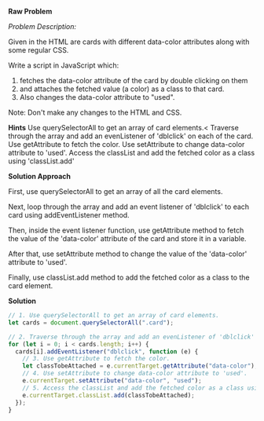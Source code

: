 **Raw Problem**

_Problem Description:_

Given in the HTML are cards with different data-color attributes along with some regular CSS.

Write a script in JavaScript which:

1. fetches the data-color attribute of the card by double clicking on them
2. and attaches the fetched value (a color) as a class to that card.
3. Also changes the data-color attribute to "used".

Note:
Don't make any changes to the HTML and CSS.

**Hints**
Use querySelectorAll to get an array of card elements.<
Traverse through the array and add an evenListener of 'dblclick' on each of the card.
Use getAttribute to fetch the color.
Use setAttribute to change data-color attribute to 'used'.
Access the classList and add the fetched color as a class using 'classList.add'

**Solution Approach**

First, use querySelectorAll to get an array of all the card elements.

Next, loop through the array and add an event listener of 'dblclick' to each card using addEventListener method.

Then, inside the event listener function, use getAttribute method to fetch the value of the 'data-color' attribute of the card and store it in a variable.

After that, use setAttribute method to change the value of the 'data-color' attribute to 'used'.

Finally, use classList.add method to add the fetched color as a class to the card element.

**Solution**

```javascript
// 1. Use querySelectorAll to get an array of card elements.
let cards = document.querySelectorAll(".card");

// 2. Traverse through the array and add an evenListener of 'dblclick' on each of the card.
for (let i = 0; i < cards.length; i++) {
  cards[i].addEventListener("dblclick", function (e) {
    // 3. Use getAttribute to fetch the color.
    let classTobeAttached = e.currentTarget.getAttribute("data-color");
    // 4. Use setAttribute to change data-color attribute to 'used'.
    e.currentTarget.setAttribute("data-color", "used");
    // 5. Access the classList and add the fetched color as a class using 'classList.add'
    e.currentTarget.classList.add(classTobeAttached);
  });
}
```
